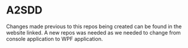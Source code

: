 # A2SDD
Changes made previous to this repos being created can be found in the website linked. A new repos was needed as we needed to change from console application to WPF application.
